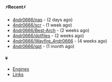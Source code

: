 #### ⚡Recent⚡

- [4ndr0666/nas](https://github.com/4ndr0666/nas) - (2 days ago)
- [4ndr0666/scr](https://github.com/4ndr0666/scr) - (1 week ago)
- [4ndr0666/Best-Arch](https://github.com/4ndr0666/Best-Arch) - (2 weeks ago)
- [4ndr0666/dotfiles](https://github.com/4ndr0666/dotfiles) - (2 weeks ago)
- [4ndr0666/Wayfire_4ndr0666](https://github.com/4ndr0666/Wayfire_4ndr0666) - (4 weeks ago)
- [4ndr0666/gpt](https://github.com/4ndr0666/gpt) - (1 month ago)

#### 💀
- [Engines](https://github.com/hoothin/SearchJumper/discussions/73)
- [Links](https://github.com/4ndr0666/Links/blob/main/README.md)

